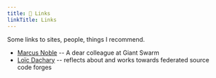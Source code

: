 ```yaml
---
title: 🔗 Links
linkTitle: Links
---
```


Some links to sites, people, things I recommend.

- [Marcus Noble](https://marcusnoble.co.uk/) -- A dear colleague at Giant Swarm
- [Loïc Dachary](https://blog.dachary.org/) -- reflects about and works towards federated source code forges
